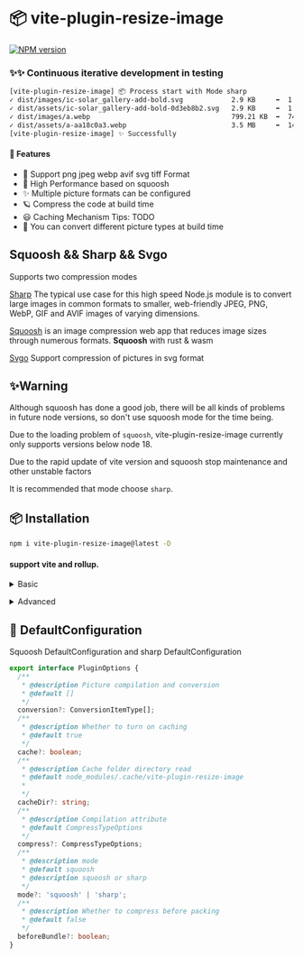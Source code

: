 # 📦 vite-plugin-resize-image

[![NPM version](https://img.shields.io/npm/v/vite-plugin-resize-image?color=a1b858&label=)](https://www.npmjs.com/package/vite-plugin-resize-image)

### ✨✨ Continuous iterative development in testing

```bash
[vite-plugin-resize-image] 📦 Process start with Mode sharp
✓ dist/images/ic-solar_gallery-add-bold.svg            2.9 KB     ➡️  1.29 KB    +58ms
✓ dist/assets/ic-solar_gallery-add-bold-0d3eb8b2.svg   2.9 KB     ➡️  1.29 KB    +59ms
✓ dist/images/a.webp                                   799.21 KB  ➡️  74.36 KB   +1012ms
✓ dist/assets/a-aa18c0a3.webp                          3.5 MB     ➡️  149.98 KB  +3176ms
[vite-plugin-resize-image] ✨ Successfully
```

#### 🌈 Features

- 🍰 Support png jpeg webp avif svg tiff Format
- 🦾 High Performance based on squoosh
- ✨ Multiple picture formats can be configured
- 🪐 Compress the code at build time
- 😃 Caching Mechanism Tips: TODO
- 🌈 You can convert different picture types at build time

## Squoosh && Sharp && Svgo

Supports two compression modes

[Sharp](https://github.com/lovell/sharp) The typical use case for this high speed Node.js module is to convert large images in common formats to smaller, web-friendly JPEG, PNG, WebP, GIF and AVIF images of varying dimensions.

[Squoosh](https://github.com/GoogleChromeLabs/squoosh) is an image compression web app that reduces image sizes through numerous formats.
**Squoosh** with rust & wasm

[Svgo](https://github.com/svg/svgo) Support compression of pictures in svg format

## ✨Warning

Although squoosh has done a good job, there will be all kinds of problems in future node versions, so don't use squoosh mode for the time being.

Due to the loading problem of `squoosh`, vite-plugin-resize-image currently only supports versions below node 18.

Due to the rapid update of vite version and squoosh stop maintenance and other unstable factors

It is recommended that mode choose `sharp`.

## 📦 Installation

```bash
npm i vite-plugin-resize-image@latest -D
```

#### support vite and rollup.

<details>
<summary>Basic</summary><br>

```ts
import { defineConfig } from 'vite';
import react from '@vitejs/plugin-react';
import ResizeImage from 'vite-plugin-resize-image/vite';
// https://vitejs.dev/config/
export default defineConfig({
  plugins: [react(), ResizeImage()],
});
```

<br></details>

<details>
<summary>Advanced</summary><br>

```ts
iimport { defineConfig } from 'vite';
import react from '@vitejs/plugin-react';
import ResizeImage from 'vite-plugin-resize-image/vite';
import path from 'path';
// https://vitejs.dev/config/
export default defineConfig({
  plugins: [
    react(),
    ResizeImage({
      // Default mode sharp. support squoosh and sharp
      mode: 'squoosh',
      beforeBundle: true,
      // Default configuration options for compressing different pictures
      compress: {
        jpg: {
          quality: 10,
        },
        jpeg: {
          quality: 10,
        },
        png: {
          quality: 10,
        },
        webp: {
          quality: 10,
        },
      },
      conversion: [
        { from: 'jpeg', to: 'webp' },
        { from: 'png', to: 'webp' },
        { from: 'JPG', to: 'jpeg' },
      ],
    }),
  ],
});

```

<br></details>

## 🌸 DefaultConfiguration

Squoosh DefaultConfiguration and sharp DefaultConfiguration

```typescript
export interface PluginOptions {
  /**
   * @description Picture compilation and conversion
   * @default []
   */
  conversion?: ConversionItemType[];
  /**
   * @description Whether to turn on caching
   * @default true
   */
  cache?: boolean;
  /**
   * @description Cache folder directory read
   * @default node_modules/.cache/vite-plugin-resize-image
   *
   */
  cacheDir?: string;
  /**
   * @description Compilation attribute
   * @default CompressTypeOptions
   */
  compress?: CompressTypeOptions;
  /**
   * @description mode
   * @default squoosh
   * @description squoosh or sharp
   */
  mode?: 'squoosh' | 'sharp';
  /**
   * @description Whether to compress before packing
   * @default false
   */
  beforeBundle?: boolean;
}
```
